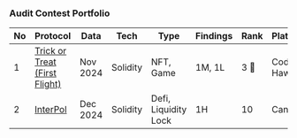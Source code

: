 ### Audit Contest Portfolio

| No | Protocol | Data  | Tech | Type | Findings | Rank | Platform | Report |
| --- | --- | --- | --- | --- | --- | --- | --- | --- |
| 1 | [Trick or Treat (First Flight)](https://codehawks.cyfrin.io/c/2024-10-trick-or-treat/results?lt=contest&sc=reward&sj=reward&page=1&t=leaderboard) | Nov 2024 | Solidity | NFT, Game | 1M, 1L | 3 🥉 | Code Hawks | [Link](https://github.com/bshyuunn/bshyuunn-audit-portfolio/blob/main/reports/2024-11-Trick-or-Treat-(CodeHawks-First-Flights).md) |
| 2 | [InterPol](https://cantina.xyz/competitions/55023131-27df-44e4-af46-bec298d0fa8e/leaderboard) | Dec 2024 | Solidity | Defi, Liquidity Lock | 1H | 10 | Cantina | Private |
